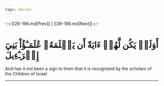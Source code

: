 ```yaml
---
tags: meccan
---
```


👈 [[26-196.md|Prev]] | [[26-198.md|Next]] 👉

# أَوَلَمۡ يَكُن لَّهُمۡ ءَايَةً أَن يَعۡلَمَهُۥ عُلَمَـٰٓؤُاْ بَنِيٓ إِسۡرَـٰٓءِيلَ

And has it not been a sign to them that it is recognized by the scholars of the Children of Israel

---

